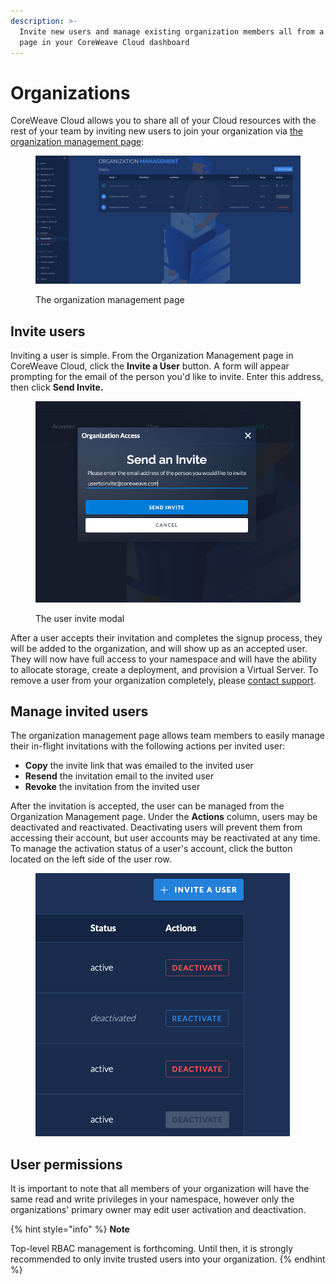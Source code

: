 ```yaml
---
description: >-
  Invite new users and manage existing organization members all from a single
  page in your CoreWeave Cloud dashboard
---
```


# Organizations

CoreWeave Cloud allows you to share all of your Cloud resources with the rest of your team by inviting new users to join your organization via [the organization management page](https://cloud.coreweave.com/organization):

<figure><img src="../.gitbook/assets/image (1) (2) (1).png" alt="Screenshot of the organization management page"><figcaption><p>The organization management page</p></figcaption></figure>

## Invite users

Inviting a user is simple. From the Organization Management page in CoreWeave Cloud, click the **Invite a User** button. A form will appear prompting for the email of the person you'd like to invite. Enter this address, then click **Send Invite.**

<figure><img src="../.gitbook/assets/image (142).png" alt="Screenshot of the user invite modal"><figcaption><p>The user invite modal</p></figcaption></figure>

After a user accepts their invitation and completes the signup process, they will be added to the organization, and will show up as an accepted user. They will now have full access to your namespace and will have the ability to allocate storage, create a deployment, and provision a Virtual Server. To remove a user from your organization completely, please [contact support](https://cloud.coreweave.com/contact).

## Manage invited users

The organization management page allows team members to easily manage their in-flight invitations with the following actions per invited user:

* **Copy** the invite link that was emailed to the invited user
* **Resend** the invitation email to the invited user
* **Revoke** the invitation from the invited user

After the invitation is accepted, the user can be managed from the Organization Management page. Under the **Actions** column, users may be deactivated and reactivated. Deactivating users will prevent them from accessing their account, but user accounts may be reactivated at any time. To manage the activation status of a user's account, click the button located on the left side of the user row.

<figure><img src="../.gitbook/assets/Screen Shot 2022-05-11 at 8.02.33 PM.png" alt="Screenshot of activation options"><figcaption></figcaption></figure>

## User permissions

It is important to note that all members of your organization will have the same read and write privileges in your namespace, however only the organizations' primary owner may edit user activation and deactivation.

{% hint style="info" %}
**Note**

Top-level RBAC management is forthcoming. Until then, it is strongly recommended to only invite trusted users into your organization.
{% endhint %}

